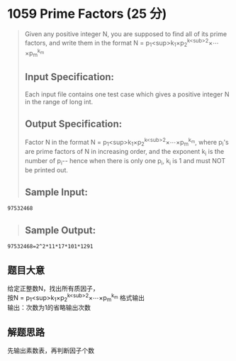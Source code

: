 # 1059 Prime Factors (25 分)
> Given any positive integer N, you are supposed to find all of its prime factors, and write them in the format N = p<sub>1</sub><sup​>k<sub>1</sub></sup>×p<sub>​2</sub>​<sup>k<sub​>2</sub></sup>​​ ×⋯×p<sub>m</sub><sup>​k<sub>​m</sub></sup>    
> ## Input Specification:  
> Each input file contains one test case which gives a positive integer N in the range of long int.  
> ## Output Specification:  
> Factor N in the format N = p<sub>1</sub><sup​>k<sub>1</sub></sup>×p<sub>​2</sub>​<sup>k<sub​>2</sub></sup>​​ ×⋯×p<sub>m</sub><sup>​k<sub>​m</sub></sup>, where p<sub>​i</sub>​​'s are prime factors of N in increasing order, and the exponent k<sub>​i</sub> is the number of p<sub>​i</sub>​​-- hence when there is only one p<sub>​i</sub>​​, k<sub>​i</sub> is 1 and must NOT be printed out.  
> ## Sample Input:
```
97532468
```  
> ## Sample Output:
```
97532468=2^2*11*17*101*1291
```

## 题目大意
给定正整数N，找出所有质因子，  
按N = p<sub>1</sub><sup​>k<sub>1</sub></sup>×p<sub>​2</sub>​<sup>k<sub​>2</sub></sup>​​ ×⋯×p<sub>m</sub><sup>​k<sub>​m</sub></sup> 格式输出  
输出：次数为1的省略输出次数
## 解题思路
先输出素数表，再判断因子个数